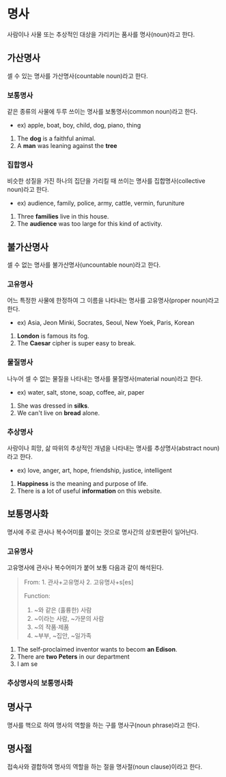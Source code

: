 # 명사
사람이나 사물 또는 추상적인 대상을 가리키는 품사를 명사(noun)라고 한다.


## 가산명사
셀 수 있는 명사를 가산명사(countable noun)라고 한다.

### 보통명사
같은 종류의 사물에 두루 쓰이는 명사를 보통명사(common noun)라고 한다.

* ex) apple, boat, boy, child, dog, piano, thing

1. The <b>dog</b> is a faithful animal.
2. A <b>man</b> was leaning against the <b>tree</b> 

### 집합명사
비슷한 성질을 가진 하나의 집단을 가리킬 때 쓰이는 명사를 집합명사(collective noun)라고 한다.

* ex) audience, family, police, army, cattle, vermin, furuniture

1. Three <b>families</b> live in this house.
2. The <b>audience</b> was too large for this kind of activity.


## 불가산명사
셀 수 없는 명사를 불가산명사(uncountable noun)라고 한다.

### 고유명사
어느 특정한 사물에 한정하여 그 이름을 나타내는 명사를 고유명사(proper noun)라고 한다.

* ex) Asia, Jeon Minki, Socrates, Seoul, New Yoek, Paris, Korean

1. <b>London</b> is famous its fog. 
2. The <b>Caesar</b> cipher is super easy to break.

### 물질명사
나누어 셀 수 없는 물질을 나타내는 명사를 물질명사(material noun)라고 한다.

* ex) water, salt, stone, soap, coffee, air, paper

1. She was dressed in <b>silks</b>.
2. We can't live on <b>bread</b> alone.

### 추상명사
사랑이나 희망, 삶 따위의 추상적인 개념을 나타내는 명사를 추상명사(abstract noun)라고 한다.

* ex) love, anger, art, hope, friendship, justice, intelligent

1. <b>Happiness</b> is the meaning and purpose of life.
2. There is a lot of useful <b>information</b> on this website.


## 보통명사화
명사에 주로 관사나 복수어미를 붙이는 것으로 명사간의 상호변환이 일어난다.

### 고유명사
고유명사에 관사나 복수어미가 붙어 보통 다음과 같이 해석된다.

<blockquote>
From:  
  1. 관사+고유명사  
  2. 고유명사+s[es]
    
Function:  
  1. ~와 같은 (훌륭한) 사람  
  2. ~이라는 사람, ~가문의 사람  
  3. ~의 작품·제품  
  4. ~부부, ~집안, ~일가족
</blockquote>

1. The self-proclaimed inventor wants to becom <b>an Edison</b>.
2. There are <b>two Peters</b> in our department
3. I am se

### 추상명사의 보통명사화

## 명사구
명사를 핵으로 하여 명사의 역할을 하는 구를 명사구(noun phrase)라고 한다.


## 명사절
접속사와 결합하여 명사의 역할을 하는 절을 명사절(noun clause)이라고 한다.
